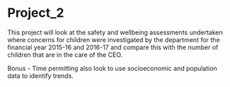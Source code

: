 # Project_2
This project will look at the safety and wellbeing assessments undertaken where concerns for children were investigated by the department for the financial year 2015-16 and 2016-17 and compare this with the number of children that are in the care of the CEO.



Bonus - Time permitting also look to use socioeconomic and population data to identify trends.

